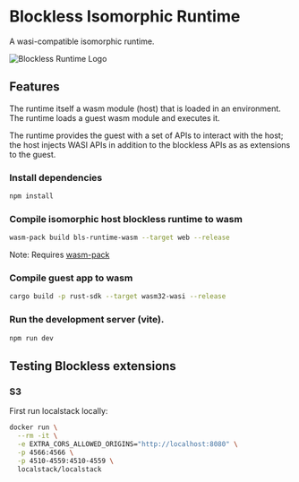 # Blockless Isomorphic Runtime

A wasi-compatible isomorphic runtime.

![Blockless Runtime Logo](https://github.com/blocklessnetwork/bls-runtime/blob/main/blockless.png?raw=true)

## Features

The runtime itself a wasm module (host) that is loaded in an environment.
The runtime loads a guest wasm module and executes it.

The runtime provides the guest with a set of APIs to interact with the host; the host injects WASI APIs in addition to the blockless APIs as as extensions to the guest.

### Install dependencies

```sh
npm install
```

### Compile isomorphic host blockless runtime to wasm

```sh
wasm-pack build bls-runtime-wasm --target web --release
```

Note: Requires [wasm-pack]()

### Compile guest app to wasm

```sh
cargo build -p rust-sdk --target wasm32-wasi --release
```

### Run the development server (vite).

```sh
npm run dev
```

##  Testing Blockless extensions

### S3

First run localstack locally:
```sh
docker run \
  --rm -it \
  -e EXTRA_CORS_ALLOWED_ORIGINS="http://localhost:8080" \
  -p 4566:4566 \
  -p 4510-4559:4510-4559 \
  localstack/localstack
```
